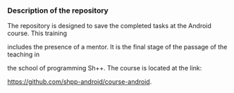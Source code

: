 ### Description of the repository ###

The repository is designed to save the completed tasks at the Android course. This training 

includes the presence of a mentor. It is the final stage of the passage of the teaching in 

the school of programming Sh++. The course is located at the link: 

https://github.com/shpp-android/course-android.
